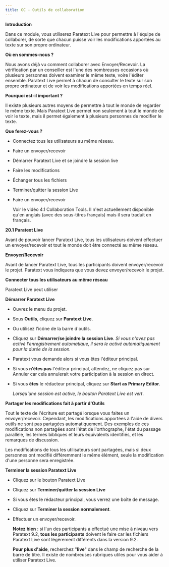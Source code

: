 ```yaml
---
title: OC - Outils de collaboration
---
```

**Introduction**

Dans ce module, vous utiliserez Paratext Live pour permettre à l'équipe de collaborer, de sorte que chacun puisse voir les modifications apportées au texte sur son propre ordinateur.

**Où en sommes-nous ?**

Nous avons déjà vu comment collaborer avec Envoyer/Recevoir. La vérification par un conseiller est l'une des nombreuses occasions où plusieurs personnes doivent examiner le même texte, voire l'éditer ensemble. Paratext Live permet à chacun de consulter le texte sur son propre ordinateur et de voir les modifications apportées en temps réel.

**Pourquoi est-il important ?**

Il existe plusieurs autres moyens de permettre à tout le monde de regarder le même texte. Mais Paratext Live permet non seulement à tout le monde de voir le texte, mais il permet également à plusieurs personnes de modifier le texte.

**Que ferez-vous ?**

-   Connectez tous les utilisateurs au même réseau.
-   Faire un envoyer/recevoir
-   Démarrer Paratext Live et se joindre la session live
-   Faire les modifications
-   Échanger tous les fichiers
-   Terminer/quitter la session Live
-   Faire un envoyer/recevoir

    Voir le vidéo 4.1 Collaboration Tools. Il n'est actuellement disponible qu'en anglais (avec des sous-titres français) mais il sera traduit en français.

**20.1 Paratext Live**

Avant de pouvoir lancer Paratext Live, tous les utilisateurs doivent effectuer un envoyer/recevoir et tout le monde doit être connecté au même réseau.

**Envoyer/Recevoir**

Avant de lancer Paratext Live, tous les participants doivent envoyer/recevoir le projet. Paratext vous indiquera que vous devez envoyer/recevoir le projet.

**Connecter tous les utilisateurs au même réseau**

Paratext Live peut utiliser

**Démarrer Paratext Live**

-   Ouvrez le menu du projet.
-   Sous **Outils**, cliquez sur **Paratext Live**.
-   Ou utilisez l'icône de la barre d'outils.
-   Cliquez sur **Démarrer/se joindre la session Live**. *Si vous n'avez pas activé l'enregistrement automatique, il sera le activé automatiquement pour la durée de la session.*
-   Paratext vous demande alors si vous êtes l'éditeur principal.
-   Si vous **n'êtes pas** l'éditeur principal, attendez, ne cliquez pas sur Annuler car cela annulerait votre participation à la session en direct.
-   Si vous **êtes** le rédacteur principal, cliquez sur **Start as Primary Editor**.

    *Lorsqu'une session est active, le bouton Paratext Live est vert*.

**Partager les modifications fait à partir d'Outils**

Tout le texte de l'écriture est partagé lorsque vous faites un envoyer/recevoir. Cependant, les modifications apportées à l'aide de divers outils ne sont pas partagées automatiquement. Des exemples de ces modifications non partagées sont l'état de l'orthographe, l'état du passage parallèle, les termes bibliques et leurs équivalents identifiés, et les remarques de discussion.

Les modifications de tous les utilisateurs sont partagées, mais si deux personnes ont modifié différemment le même élément, seule la modification d'une personne sera enregistrée.

**Terminer la session Paratext Live**

-   Cliquez sur le bouton Paratext Live
-   Cliquez sur **Terminer/quitter la session Live**
-   Si vous êtes le rédacteur principal, vous verrez une boîte de message.
-   Cliquez sur **Terminer la session normalement**.
-   Effectuer un envoyer/recevoir.

    **Notez bien** : si l'un des participants a effectué une mise à niveau vers Paratext 9.2, **tous les participants** doivent le faire car les fichiers Paratext Live sont légèrement différents dans la version 9.2.

    **Pour plus d'aide**, recherchez "**live**" dans le champ de recherche de la barre de titre. Il existe de nombreuses rubriques utiles pour vous aider à utiliser Paratext Live.
